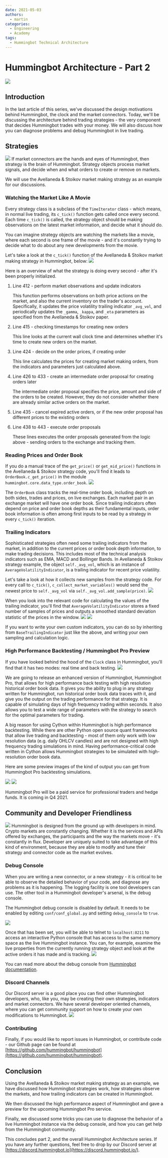 ```yaml
---
date: 2021-05-03
authors:
  - martin
categories: 
  - Engineering
  - Academy
tags:
  - Hummingbot Technical Architecture
---
```


# Hummingbot Architecture - Part 2

![](./cover.png)

## Introduction

In the last article of this series, we've discussed the design motivations behind Hummingbot, the clock and the market connectors. Today, we'll be discussing the architecture behind trading strategies - the very component that decides Hummingbot trades with your money. We will also discuss how you can diagnose problems and debug Hummingbot in live trading.

<!-- more -->

## Strategies

![](./chess.jpg)
If market connectors are the hands and eyes of Hummingbot, then strategy is the brain of Hummingbot. Strategy objects process market signals, and decide when and what orders to create or remove on markets.

We will use the Avellaneda & Stoikov market making strategy as an example for our discussions.

### Watching the Market Like A Movie

Every strategy class is a subclass of the `TimeIterator` class - which means, in normal live trading, its `c_tick()` function gets called once every second. Each time `c_tick()` is called, the strategy object should be making observations on the latest market information, and decide what it should do.

You can imagine strategy objects are watching the markets like a movie, where each second is one frame of the movie - and it's constantly trying to decide what to do about any new developments from the movie.

Let's take a look at the `c_tick()` function of the Avellaneda & Stoikov market making strategy in Hummingbot, below:
![](./avellaneda.png)

Here is an overview of what the strategy is doing every second - after it's been properly initialized.

1. Line 412 - perform market observations and update indicators

    This function performs observations on both price actions on the market, and also the current inventory on the trader's account. Specifically, it updates the price volatility trailing indicator `_avg_vol`, and periodically updates the `_gamma`, `_kappa`, and `_eta` parameters as specified from the Avellaneda & Stoikov paper.

2. Line 415 - checking timestamps for creating new orders

    This line looks at the current wall clock time and determines whether it's time to create new orders on the market.

3. Line 424 - decide on the order prices, if creating order

    This line calculates the prices for creating market making orders, from the indicators and parameters just calculated above.

4. Line 426 to 433 - create an intermediate order proposal for creating orders later

    The intermediate order proposal specifies the price, amount and side of the orders to be created. However, they do not consider whether there are already similar active orders on the market.

5. Line 435 - cancel expired active orders, or if the new order proposal has different prices to the existing orders
6. Line 438 to 443 - execute order proposals

    These lines executes the order proposals generated from the logic above - sending  orders to the exchange and tracking them.

### Reading Prices and Order Book

If you do a manual trace of the `get_price()` or `get_mid_price()` functions in the Avellaneda & Stoikov strategy code, you'll find it leads to `OrderBook.c_get_price()` in the module `hummingbot.core.data_type.order_book`.
![](./getprice.png)

The `OrderBook` class tracks the real-time order book, including depth on both sides, trades and prices, on live exchanges. Each market pair in an exchange market will have one order book. Since trailing indicators often depend on price and order book depths as their fundamental inputs, order book information is often among first inputs to be read by a strategy in every `c_tick()` iteration.

### Trailing Indicators

Sophisticated strategies often need some trailing indicators from the market, in addition to the current prices or order book depth information, to make trading decisions. This includes most of the technical analysis indicators such as EMA, MACD and Bollinger Bands. In Avellaneda & Stoikov strategy example, the object `self._avg_vol`, which is an instance of `AverageVolatilityIndicator`, is a trailing indicator for recent price volatility.

Let's take a look at how it collects new samples from the strategy code. For every call to `c_tick()`, `c_collect_market_variables()` would send the newest price to `self._avg_vol` via `self._avg_vol.add_sample(price)`.
![](./avi.png)

When you look into the relevant code for calculating the values of the trailing indicator, you'll find that ``AverageVolatilityIndicator`` stores a fixed number of samples of prices and outputs a smoothed standard deviation statistic of the prices in the window.
![](./avi2.png)
![](./avi3.png)

If you want to write your own custom indicators, you can do so by inheriting from ``BaseTrailingIndicator`` just like the above, and writing your own sampling and calculation logic.

### High Performance Backtesting / Hummingbot Pro Preview

If you have looked behind the hood of the `Clock` class in Hummingbot, you'll find that it has two modes: real time and back testing.
![](./clockmode.png)

We are going to release an enhanced version of Hummingbot, Hummingbot Pro, that allows for high performance back testing with high resolution historical order book data. It gives you the ability to plug in any strategy written for Hummingbot, run historical order book data traces with it, and give you the output on the trading performance for that strategy. It is capable of simulating days of high frequency trading within seconds. It also allows you to test a wide range of parameters with the strategy to search for the optimal parameters for trading.

A big reason for using Cython within Hummingbot is high performance backtesting. While there are other Python open source quant frameworks that allow live trading and backtesting - most of them only work with low resolution data (e.g. daily OHLCV candles) and are not designed with high frequency trading simulations in mind. Having performance-critical code written in Cython allows Hummingbot strategies to be simulated with high-resolution order book data.

Here are some preview images of the kind of output you can get from Hummingbot Pro backtesting simulations.

![](./ofc1.png)
![](./ofc2.png)

Hummingbot Pro will be a paid service for professional traders and hedge funds. It is coming in Q4 2021.

## Community and Developer Friendliness
![](./pc.jpg)
Hummingbot is designed from the ground up with developers in mind. Crypto markets are constantly changing. Whether it is the services and APIs offered by exchanges, the participants and the way the markets move - it's constantly in flux. Developer are uniquely suited to take advantage of this kind of environment, because they are able to modify and tune their strategy and connector code as the market evolves.

### Debug Console

When you are writing a new connector, or a new strategy - it is critical to be able to observe the detailed behavior of your code, and diagnose any problems as it is happening. The logging facility is one tool developers can use. The other tool in a Hummingbot developer's arsenal, is the debug console.

The Hummingbot debug console is disabled by default. It needs to be enabled by editing `conf/conf_global.py` and setting `debug_console` to `true`.

![](./telegram.png)

Once that has been set, you will be able to telnet to `localhost:8211` to access an interactive Python console that has access to the same memory space as the live Hummingbot instance. You can, for example, examine the live properties from the currently running strategy object and look at the active orders it has made and is tracking.
![](./debug5.png)

You can read more about the debug console from [Hummingbot documentation](../../../developers/debug.md).

### Discord Channels

Our Discord server is a good place you can find other Hummingbot developers, who, like you, may be creating their own strategies, indicators and market connectors. We have several developer oriented channels, where you can get community support on how to create your own modifications to Hummingbot.
![](./discord.png)

### Contributing

Finally, if you would like to report issues in Hummingbot, or contribute code - our Github page can be found at [https://github.com/hummingbot/hummingbot](https://github.com/hummingbot/hummingbot).

## Conclusion

Using the Avellaneda & Stoikov market making strategy as an example, we have discussed how Hummingbot strategies work, how strategies observe the markets, and how trailing indicators can be created in Hummingbot.

We then discussed the high performance aspect of Hummingbot and gave a preview for the upcoming Hummingbot Pro service.

Finally, we discussed some tricks you can use to diagnose the behavior of a live Hummingbot instance via the debug console, and how you can get help from the Hummingbot community.

This concludes part 2, and the overall Hummingbot Architecture series. If you have any further questions, feel free to drop by our Discord server at [https://discord.hummingbot.io](https://discord.hummingbot.io/).


